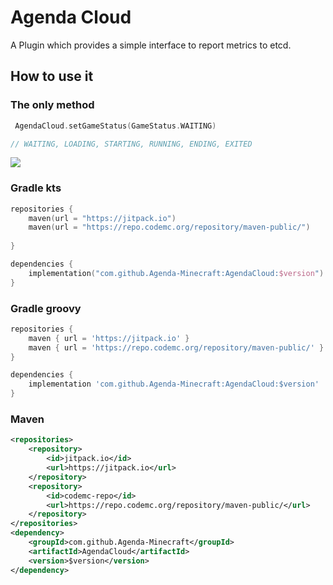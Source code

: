 # Agenda Cloud

A Plugin which provides a simple interface to report metrics to etcd.




## How to use it
### The only method
```kotlin
 AgendaCloud.setGameStatus(GameStatus.WAITING)

// WAITING, LOADING, STARTING, RUNNING, ENDING, EXITED
```






[![](https://jitpack.io/v/Agenda-Minecraft/AgendaCloud.svg)](https://jitpack.io/#Agenda-Minecraft/AgendaCloud)

### Gradle kts
```kotlin
repositories {
    maven(url = "https://jitpack.io")
    maven(url = "https://repo.codemc.org/repository/maven-public/")
    
}

dependencies {
    implementation("com.github.Agenda-Minecraft:AgendaCloud:$version")
}
```

### Gradle groovy
```groovy
repositories {
    maven { url = 'https://jitpack.io' }
    maven { url = 'https://repo.codemc.org/repository/maven-public/' }
}

dependencies {
    implementation 'com.github.Agenda-Minecraft:AgendaCloud:$version'
}
```

### Maven
```xml
<repositories>
    <repository>
        <id>jitpack.io</id>
        <url>https://jitpack.io</url>
    </repository>
    <repository>
        <id>codemc-repo</id>
        <url>https://repo.codemc.org/repository/maven-public/</url>
    </repository>
</repositories>
<dependency>
    <groupId>com.github.Agenda-Minecraft</groupId>
    <artifactId>AgendaCloud</artifactId>
    <version>$version</version>
</dependency>

```






